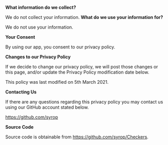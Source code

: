 
**What information do we collect?**

We do not collect your information.
**What do we use your information for?**

We do not use your information.

**Your Consent**

By using our app, you consent to our privacy policy.

**Changes to our Privacy Policy**

If we decide to change our privacy policy, we will post those changes or this page, and/or update the Privacy Policy modification date below.

This policy was last modified on 5th March 2021.

**Contacting Us**

If there are any questions regarding this privacy policy you may contact us using our GitHub account stated below.

https://github.com/syrop

**Source Code**

Source code is obtainable from https://github.com/syrop/Checkers.
